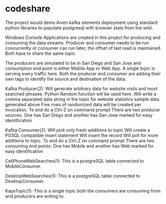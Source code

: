 # codeshare
The project would demo Aiven kafka elements deployment using standard python libraries to populate postgresql with browser stats from the wild. 

Windows Console Applications are created in this project for producing and consuming the data streams. Producer and consumer needs to be run concurrently or consumer can run later, the offset of last read is maintained. Both have to share the same topic.

The producers are simulated to be in San Diego and San Jose and consumption end point is either Mobile App or Web App. A single topic is serving every traffic here. Both the producer and consumer are adding their own tags to identify the source and destination of the data.

Kafka Producer(2):
Will generate arbitrary data for website visits and most searched phrases. Python Random function will be used here.
Will write a comma separated data string in the topic for website statistics sample data generated above
Five rows of randomized data will be created per invocation. To end do a Ctrl-Z on command prompt
There are two producer sources. One has San Diego and another has San Jose marked for easy identification

Kafka Consumer(2):
Will pick only fresh additions to topic
Will create a PGSQL compatible insert statement
Will insert the record
Will poll for more additions to topic. To end do a Ctrl-Z on command prompt
There are two consuming end points. One has Mobile and another has Web marked for easy identification

CellPhoneWebSearches(1):
This is a postgreSQL table connected to MobileConsumer.

DesktopWebSearches(1):
This is a postgreSQL table connected to DesktopConsumer.

KapsTopic(1):
This is a single topic both the consumers are consuming from and producers are writing to.
